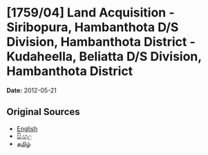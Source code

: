 # [1759/04] Land Acquisition - Siribopura, Hambanthota D/S Division, Hambanthota District - Kudaheella, Beliatta D/S Division, Hambanthota District

**Date:** 2012-05-21

## Original Sources

- [English](https://documents.gov.lk/view/extra-gazettes/2012/5/1759-04_E.pdf)
- [සිංහල](https://documents.gov.lk/view/extra-gazettes/2012/5/1759-04_S.pdf)
- [தமிழ்](https://documents.gov.lk/view/extra-gazettes/2012/5/1759-04_T.pdf)
